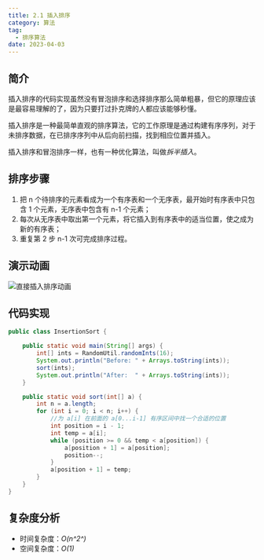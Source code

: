```yaml
---
title: 2.1 插入排序
category: 算法
tag:
  - 排序算法
date: 2023-04-03
---
```


## 简介

插入排序的代码实现虽然没有冒泡排序和选择排序那么简单粗暴，但它的原理应该是最容易理解的了，因为只要打过扑克牌的人都应该能够秒懂。

插入排序是一种最简单直观的排序算法，它的工作原理是通过构建有序序列，对于未排序数据，在已排序序列中从后向前扫描，找到相应位置并插入。

插入排序和冒泡排序一样，也有一种优化算法，叫做*拆半插入*。

## 排序步骤

1. 把 n 个待排序的元素看成为一个有序表和一个无序表，最开始时有序表中只包含 1 个元素，无序表中包含有 n-1 个元素；
2. 每次从无序表中取出第一个元素，将它插入到有序表中的适当位置，使之成为新的有序表；
3. 重复第 2 步 n-1 次可完成排序过程。

## 演示动画

![直接插入排序动画](https://cdn.staticaly.com/gh/AlexChen68/OSS@master/blog/advance/插入排序.gif)

## 代码实现

```java
public class InsertionSort {

    public static void main(String[] args) {
        int[] ints = RandomUtil.randomInts(16);
        System.out.println("Before: " + Arrays.toString(ints));
        sort(ints);
        System.out.println("After:  " + Arrays.toString(ints));
    }

    public static void sort(int[] a) {
        int n = a.length;
        for (int i = 0; i < n; i++) {
            //为 a[i] 在前面的 a[0...i-1] 有序区间中找一个合适的位置
            int position = i - 1;
            int temp = a[i];
            while (position >= 0 && temp < a[position]) {
                a[position + 1] = a[position];
                position--;
            }
            a[position + 1] = temp;
        }
    }
}
```

## 复杂度分析

- 时间复杂度：*O(n^2^)*
- 空间复杂度：*O(1)*